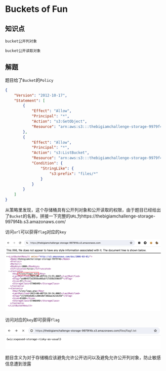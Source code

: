 # Buckets of Fun

## 知识点

`bucket公开列对象`

`bucket公开读取对象`

## 解题

题目给了`Bucket`的`Policy`

```json
{
    "Version": "2012-10-17",
    "Statement": [
        {
            "Effect": "Allow",
            "Principal": "*",
            "Action": "s3:GetObject",
            "Resource": "arn:aws:s3:::thebigiamchallenge-storage-9979f4b/*"
        },
        {
            "Effect": "Allow",
            "Principal": "*",
            "Action": "s3:ListBucket",
            "Resource": "arn:aws:s3:::thebigiamchallenge-storage-9979f4b",
            "Condition": {
                "StringLike": {
                    "s3:prefix": "files/*"
                }
            }
        }
    ]
}
```

从策略里发现，这个存储桶具有公开列对象和公开读取的权限，由于题目已经给出了`Bucket`的名称，拼接一下完整的`URL`为https://thebigiamchallenge-storage-9979f4b.s3.amazonaws.com/

访问`url`可以获得`flag`对应的`key`

![](./img/BucketsofFun-1.png)

访问对应的`key`即可获得`flag`

![](./img/BucketsofFun-2.png)

题目含义为对于存储桶应该避免允许公开访问以及避免允许公开列对象，防止敏感信息遭到泄露